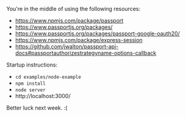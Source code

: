 You're in the middle of using the following resources: 
- https://www.npmjs.com/package/passport
- https://www.passportjs.org/packages/
- https://www.passportjs.org/packages/passport-google-oauth20/
- https://www.npmjs.com/package/express-session
- https://github.com/jwalton/passport-api-docs#passportauthorizestrategyname-options-callback

Startup instructions: 
- `cd examples/node-example`
- `npm install`
- `node server`
- http://localhost:3000/

Better luck next week. :( 